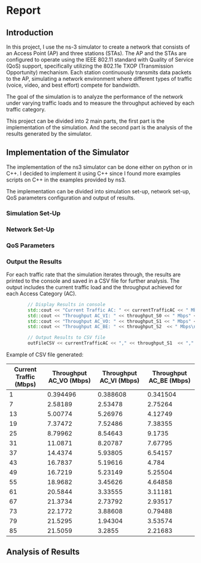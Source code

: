 # Report

## Introduction

In this project, I use the ns-3 simulator to create a network that consists of an Access Point (AP) and three stations (STAs). The AP and the STAs are configured to operate using the IEEE 802.11 standard with Quality of Service (QoS) support, specifically utilizing the 802.11e TXOP (Transmission Opportunity) mechanism. Each station continuously transmits data packets to the AP, simulating a network environment where different types of traffic (voice, video, and best effort) compete for bandwidth.

The goal of the simulation is to analyze the performance of the network under varying traffic loads and to measure the throughput achieved by each traffic category. 

This project can be divided into 2 main parts, the first part is the implementation of the simulation. And the second part is the analysis of the results generated by the simulator.


## Implementation of the Simulator

The implementation of the ns3 simulator can be done either on python or in C++. I decided to implement it using C++ since I found more examples scripts on C++ in the examples provided by ns3.

The implementation can be divided into simulation set-up, network set-up, QoS parameters configuration and output of results.

### Simulation Set-Up

### Network Set-Up

### QoS Parameters 

### Output the Results

For each traffic rate that the simulation iterates through, the results are printed to the console and saved in a CSV file for further analysis. The output includes the current traffic load and the throughput achieved for each Access Category (AC).

```c++
        // Display Results in console
        std::cout << "Current Traffic AC: " << currentTrafficAC << " Mbps" << std::endl;
        std::cout << "Throughput AC_VI: " << throughput_S0 << " Mbps" << std::endl;
        std::cout << "Throughput AC_VO: " << throughput_S1 << " Mbps" << std::endl;
        std::cout << "Throughput AC_BE: " << throughput_S2  << " Mbps\n" << std::endl;

        // Output Results to CSV file
        outFileCSV << currentTrafficAC << "," << throughput_S1  << "," << throughput_S0 << "," << throughput_S2 << std::endl;
```



Example of CSV file generated:

| Current Traffic (Mbps) | Throughput AC_VO (Mbps) | Throughput AC_VI (Mbps) | Throughput AC_BE (Mbps) |
|------------------------|-------------------------|-------------------------|-------------------------|
| 1                      | 0.394496                | 0.388608                | 0.341504                |
| 7                      | 2.58189                 | 2.53478                 | 2.75264                 |
| 13                     | 5.00774                 | 5.26976                 | 4.12749                 |
| 19                     | 7.37472                 | 7.52486                 | 7.38355                 |
| 25                     | 8.79962                 | 8.54643                 | 9.1735                  |
| 31                     | 11.0871                 | 8.20787                 | 7.67795                 |
| 37                     | 14.4374                 | 5.93805                 | 6.54157                 |
| 43                     | 16.7837                 | 5.19616                 | 4.784                   |
| 49                     | 16.7219                 | 5.23149                 | 5.25504                 |
| 55                     | 18.9682                 | 3.45626                 | 4.64858                 |
| 61                     | 20.5844                 | 3.33555                 | 3.11181                 |
| 67                     | 21.3734                 | 2.73792                 | 2.93517                 |
| 73                     | 22.1772                 | 3.88608                 | 0.79488                 |
| 79                     | 21.5295                 | 1.94304                 | 3.53574                 |
| 85                     | 21.5059                 | 3.2855                  | 2.21683                 |





## Analysis of Results




